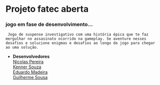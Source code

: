 # Projeto fatec aberta

### jogo em fase de desenvolvimento...


` Jogo de suspense investigativo com uma história épica que te faz mergulhar no assasinato ocorrido na gameplay. Se aventure nesses desafios e solucione enigmas e desafios ao longo do jogo para chegar ao uma solução.` 


* **Desenvolvedores**<br>
<a href="https://github.com/senhorN">Nicolas Pereira<a><br>
<A href="https://github.com/Kienner">Kenner Souza<A><br>
<a href="https://github.com/penfone">Eduardo Madeira<a> <br>
<a href="https://github.com/xGuilhermeSousa">Guilherme Sousa <a>
